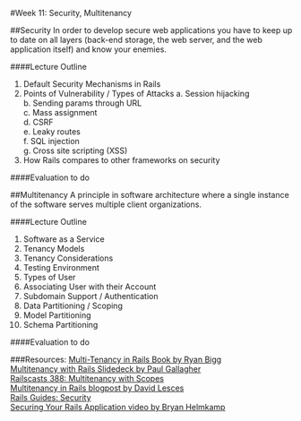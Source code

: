 #Week 11: Security, Multitenancy


##Security
 In order to develop secure web applications you have to keep up to date on all layers (back-end storage, the web server, and the web application itself) and know your enemies.

####Lecture Outline
1. Default Security Mechanisms in Rails
2. Points of Vulnerability / Types of Attacks
	a. Session hijacking<br>
	b. Sending params through URL<br>
	c. Mass assignment<br>
	d. CSRF<br>
	e. Leaky routes<br>
	f. SQL injection<br>
	g. Cross site scripting (XSS)<br>
3. How Rails compares to other frameworks on security

####Evaluation
to do


##Multitenancy
A principle in software architecture where a single instance of the software serves multiple client organizations.

####Lecture Outline
1. Software as a Service
2. Tenancy Models
3. Tenancy Considerations
4. Testing Environment
5. Types of User
6. Associating User with their Account
7. Subdomain Support / Authentication
8. Data Partitioning / Scoping
9. Model Partitioning
10. Schema Partitioning

####Evaluation
to do


###Resources:
[Multi-Tenancy in Rails Book by Ryan Bigg](https://leanpub.com/multi-tenancy-rails)<br>
[Multitenancy with Rails Slidedeck by Paul Gallagher](http://www.slideshare.net/tardate/multitenancy-with-rails)<br>
[Railscasts 388: Multitenancy with Scopes](http://railscasts.com/episodes/388-multitenancy-with-scopes)<br>
[Multitenancy in Rails blogpost by David Lesces](http://davidlesches.com/blog/multitenancy-in-rails)<br>
[Rails Guides: Security](http://guides.rubyonrails.org/security.html)<br>
[Securing Your Rails Application video by Bryan Helmkamp](http://vimeo.com/user10782831/review/63766689/c9d79accd1)<br>
